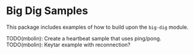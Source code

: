 # Big Dig Samples

This package includes examples of how to build upon the `big-dig` module.

TODO(mbolin): Create a heartbeat sample that uses ping/pong.
TODO(mbolin): Keytar example with reconnection?
